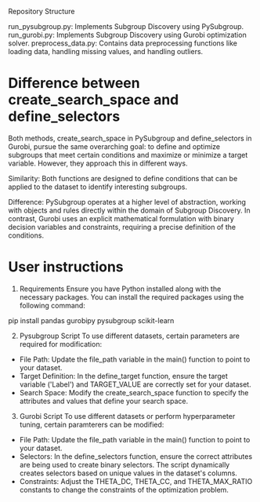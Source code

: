 Repository Structure

run_pysubgroup.py: Implements Subgroup Discovery using PySubgroup.
run_gurobi.py: Implements Subgroup Discovery using Gurobi optimization solver.
preprocess_data.py: Contains data preprocessing functions like loading data, handling missing values, and handling outliers.

# Difference between create_search_space and define_selectors

Both methods, create_search_space in PySubgroup and define_selectors in Gurobi, pursue the same overarching goal: to define and optimize subgroups that meet certain conditions and maximize or minimize a target variable. However, they approach this in different ways.

Similarity:
Both functions are designed to define conditions that can be applied to the dataset to identify interesting subgroups.

Difference:
PySubgroup operates at a higher level of abstraction, working with objects and rules directly within the domain of Subgroup Discovery. In contrast, Gurobi uses an explicit mathematical formulation with binary decision variables and constraints, requiring a precise definition of the conditions.

# User instructions
1. Requirements
Ensure you have Python installed along with the necessary packages. You can install the required packages using the following command:

pip install pandas gurobipy pysubgroup scikit-learn

2. Pysubgroup Script 
To use different datasets, certain parameters are required for modification: 
- File Path: Update the file_path variable in the main() function to point to your dataset.
- Target Definition: In the define_target function, ensure the target variable ('Label') and TARGET_VALUE are correctly set for your dataset.
- Search Space: Modify the create_search_space function to specify the attributes and values that define your search space.

3. Gurobi Script 
To use different datasets or perform hyperparameter tuning, certain paramterers can be modified: 
- File Path: Update the file_path variable in the main() function to point to your dataset.
- Selectors: In the define_selectors function, ensure the correct attributes are being used to create binary selectors. The script dynamically creates selectors based on unique values in the dataset's columns.
- Constraints: Adjust the THETA_DC, THETA_CC, and THETA_MAX_RATIO constants to change the constraints of the optimization problem.